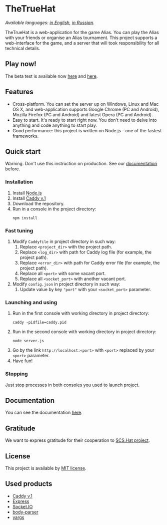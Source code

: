 # TheTrueHat
*Available languages: [in English](README.md), [in Russian](README.ru.md).*

TheTrueHat is a web-application for the game Alias. You can play the Alias with your friends or organise an Alias tournament.
This project supports a web-interface for the game, and a server that will took responsibility for all technical details.

## Play now!
The beta test is available now [here](https://thetruehat.m20-sch57.site) and [here](https://m20-sch57.site/thetruehat).

## Features
* Cross-platform. You can set the server up on Windows, Linux and Mac OS X, and web-application supports Google Chrome (PC and Android), Mozilla Firefox (PC and Android) and latest Opera (PC and Android).
* Easy to start. It's ready to start right now. You don't need to delve into anything and code anything to start play.
* Good performance: this project is written on Node.js - one of the fastest frameworks.

## Quick start
Warning. Don't use this instruction on production. See our [documentation](docs/main.md) before.

### Installation
1. Install [Node.js](https://nodejs.org/)
1. Install [Caddy v.1](https://caddyserver.com/v1/)
1. Download the repository.
1. Run in a console in the project directory:
    ```shell script
    npm install
    ```
   
### Fast tuning
1. Modify `Caddyfile` in project directory in such way:
    1. Replace `<project_dir>` with the project path.
    1. Replace `<log_dir>` with path for Caddy log file (for example, the project path).
    1. Replace `<error_dir>` with path for Caddy error file (for example, the project path).
    1. Replace all `<port>` with some vacant port.
    1. Replace all `<socket_port>` with another vacant port.
1. Modify `config.json` in project directory in such way:
    1. Update value by key `"port"` with your `<socket_port>` parameter.

### Launching and using
1. Run in the first console with working directory in project directory:
    ```shell script
    caddy -pidfile=caddy.pid
    ```
1. Run in the second console with working directory in project directory:
    ```shell script
    node server.js
    ```
1. Go by the link `http://localhost:<port>` with `<port>` replaced by your `<port>` parameter.
1. Have fun!

### Stopping
Just stop processes in both consoles you used to launch project.

## Documentation
You can see the documentation [here](docs/main.md).

## Gratitude
We want to express gratitude for their cooperation to [SCS.Hat project](https://the-hat.appspot.com/landing). 

## License
This project is available by [MIT license](LICENSE).

## Used products    
- [Caddy v.1](https://caddyserver.com/v1/)
- [Express](https://expressjs.com/)
- [Socket.IO](https://socket.io/)
- [body-parser](https://github.com/expressjs/body-parser#readme)
- [yargs](https://yargs.js.org/)
